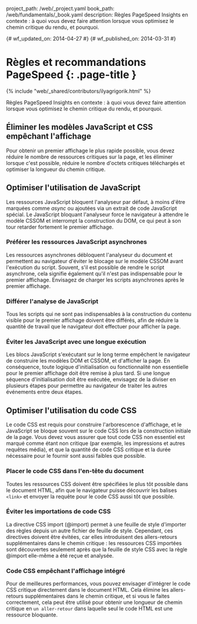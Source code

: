 project_path: /web/_project.yaml
book_path: /web/fundamentals/_book.yaml
description: Règles PageSpeed Insights en contexte : à quoi vous devez faire attention lorsque vous optimisez le chemin critique du rendu, et pourquoi.

{# wf_updated_on: 2014-04-27 #}
{# wf_published_on: 2014-03-31 #}

# Règles et recommandations PageSpeed {: .page-title }

{% include "web/_shared/contributors/ilyagrigorik.html" %}


Règles PageSpeed Insights en contexte : à quoi vous devez faire attention lorsque vous optimisez le chemin critique du rendu, et pourquoi.

## Éliminer les modèles JavaScript et CSS empêchant l'affichage

Pour obtenir un premier affichage le plus rapide possible, vous devez réduire le nombre de ressources critiques sur la page, et les éliminer lorsque c'est possible, réduire le nombre d'octets critiques téléchargés et optimiser la longueur du chemin critique.

## Optimiser l'utilisation de JavaScript

Les ressources JavaScript bloquent l'analyseur par défaut, à moins d'être marquées comme _async_ ou ajoutées via un extrait de code JavaScript spécial. Le JavaScript bloquant l'analyseur force le navigateur à attendre le modèle CSSOM et interrompt la construction du DOM, ce qui peut à son tour retarder fortement le premier affichage.

### **Préférer les ressources JavaScript asynchrones**

Les ressources asynchrones débloquent l'analyseur du document et permettent au navigateur d'éviter le blocage sur le modèle CSSOM avant l'exécution du script. Souvent, s'il est possible de rendre le script asynchrone, cela signifie également qu'il n'est pas indispensable pour le premier affichage. Envisagez de charger les scripts asynchrones après le premier affichage.

### **Différer l'analyse de JavaScript**

Tous les scripts qui ne sont pas indispensables à la construction du contenu visible pour le premier affichage doivent être différés, afin de réduire la quantité de travail que le navigateur doit effectuer pour afficher la page.

### **Éviter les JavaScript avec une longue exécution**

Les blocs JavaScript s'exécutant sur le long terme empêchent le navigateur de construire les modèles DOM et CSSOM, et d'afficher la page. En conséquence, toute logique d'initialisation ou fonctionnalité non essentielle pour le premier affichage doit être remise à plus tard. Si une longue séquence d'initialisation doit être exécutée, envisagez de la diviser en plusieurs étapes pour permettre au navigateur de traiter les autres événements entre deux étapes.

## Optimiser l'utilisation du code CSS

Le code CSS est requis pour construire l'arborescence d'affichage, et le JavaScript se bloque souvent sur le code CSS lors de la construction initiale de la page. Vous devez vous assurer que tout code CSS non essentiel est marqué comme étant non critique (par exemple, les impressions et autres requêtes média), et que la quantité de code CSS critique et la durée nécessaire pour le fournir sont aussi faibles que possible.

### **Placer le code CSS dans l'en-tête du document**

Toutes les ressources CSS doivent être spécifiées le plus tôt possible dans le document HTML, afin que le navigateur puisse découvrir les balises `<link>` et envoyer la requête pour le code CSS aussi tôt que possible.

### **Éviter les importations de code CSS**

La directive CSS import (@import) permet à une feuille de style d'importer des règles depuis un autre fichier de feuille de style. Cependant, ces directives doivent être évitées, car elles introduisent des allers-retours supplémentaires dans le chemin critique : les ressources CSS importées sont découvertes seulement après que la feuille de style CSS avec la règle @import elle-même a été reçue et analysée.

### **Code CSS empêchant l'affichage intégré**

Pour de meilleures performances, vous pouvez envisager d'intégrer le code CSS critique directement dans le document HTML. Cela élimine les allers-retours supplémentaires dans le chemin critique, et si vous le faites correctement, cela peut être utilisé pour obtenir une longueur de chemin critique en `un aller-retour` dans laquelle seul le code HTML est une ressource bloquante.



